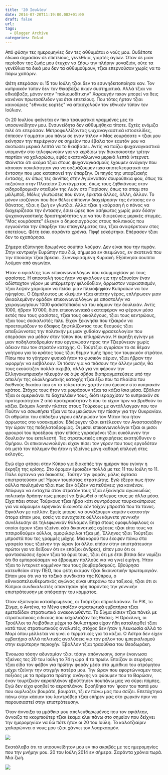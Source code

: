```yaml
---
title: '20 Ιουλίου'
date: 2014-07-20T11:19:00.002+01:00
draft: false
url: 
tags:
  - Blogger Archive
categories: Παλιά
---
```


  

  

Από φύσην τες ημερομηνίες δεν τες αθθυμάται ο νούς μου. Ουδέποτε έδωκα σημασίαν σε επετείους, γενέθλια, γιορτές αγίων. Όταν σε μιαν περίοδον της ζωής μου έτυχεν να ζήσω την πλήρην μοναξιάν, ούτε τα γενέθλια τα δικά μου δεν τα αθθυμούμουν, τζιαι επερνούσαν χωρίς να το πάρω χαπάριν.

  

Φέτη επεράσαν οι 15 του Ιούλη τζιαι δεν το εσυνηδειτοποίησα καν. Τον κυπριακόν τύπον δεν τον θκιαβάζω πκιον συστηματικά. Αλλά τζιαι να εθκιάβαζα, μόνον στην "παλιομοδίτικην" Χαραυγήν πκιον μπορεί να δεις κανέναν πρωτοσέλιδον για έτσι επετείους. Που τότες ήρταν τζιαι καινούριες "εθνικές εορτές" να απασχολούν τον εθνικόν τύπον τον Ιούλιον.

  

Οι 20 Ιουλίου φαίνεται εν πκιο τραυματικά γραμμένες μες το υποσυνείδητον μου. Ενσυνείδητα δεν αθθυμήθηκα τίποτε. Εχτές ενόμιζα πιλέ ότι επεράσαν. Μετροφυλλίζοντας ψυχαναγκαστικά ιστοσελίδες, έππεσεν τ΄αμμάτιν μου πάνω σε έναν τίτλον « Μας κουράσατε » τζιαι μου εκίνησεν την περιέργιαν σε σημείον που έβαλα τον εαυτόν μου να σκοτώσει μερικά λεπτά να το θκιαβάσει. Αντίς να παίζω ψυχαναγκαστικά υπομονήν στο τηλεφωνούιν για να κερδίσω την διακοσιοστήν τρίτην παρτίαν να χαλαρώσω, εψές εκατανάλωννα μερικά λεπτά ίντερνετ. Φαίνεται ότι ακόμα τζιαι στους ψυχαναγκασμούς έχουμεν ανάγκην που κάποιαν ποικιλότηταν για να σοζυάζουμεν πκιο αποτελεσματικά την έντασην που μας καταπονεί την ύπαρξην. Οι πηγές της υπαρξιακής έντασης, εν όπως τες σκνίπες στην Αγιάνναπαν σουρούπκια φου, όπως τα πεζούνια στην Πλατείαν Συντάγματος, όπως τους ζηθκιάνους στον σιδηροδρομικόν σταθμόν της Λυόν στο Παρίσσιν, όπως τα σπαμ στο μέιλμποξ. Μόλις γλυτώσεις που έναν, έρκεται άλλος, άλλη, άλλον. Το μόνον ισοζύγιον που δεν θέλει επίπονην διαχείρησην της έντασης εν ο θάνατος, τζιαι η ζωή εν γλυτζιά. Αλλά τζιαι η κούραση ή ο πόνος να διαχειρίζεσαι την έντασην, έσιει ώρες πον ασήκωτος χωρίς μιαν δόσην ψυχαναγκαστικής δραστηριότητας για να του διαφεύγεις μερικές στιγμές. "Μας κουράσατε" έλεγεν ο δημοσιογράφος στους πολιτικούς που εγγυούνται την ύπαρξην του επαγγέλματος του, τζιαι αναφέρετουν στες επετείους. Φέτη έσιει σαράντα χρόνια. Πφφ! εσκέφτηκα. Επέρασεν τζιαι δεν το εχαπάρησα.

  

Σήμερα εξύπνησα δρωμένος σούππα λούμαν. Δεν είναι που την πυράν. Στην κεντρικήν Ευρώπην που ζιώ, σήμμερα εν σιειμώνας, εν σκοτεινά που την ππούσην τζιαι βρέσιει. Συννεφιασμένη Κυριακή. Εξύπνησα σουππα λούμαν από αγωνίαν.

  

Ήταν ο εφιάλτης των επικοινωνιολόγων που εσυμμαχίσαν με τους φασίστες. Η αποστολή τους ήταν να φκάλουν εις την εξουσίαν έναν αδίσταχτον γέρον με υπέρμετρην φιλοδοξίαν, άρρωστον ναρκισσισμόν, τζιαι λεψόν χάρισμαν να πείσει μιαν πλειοψηφίαν Κυπραίων να τον ηψηφίσει. Ο ζάμπλουτος με κλεψιάν τζιαι απάτην γέρος, επλήρωσεν μιαν θκιαολεμένην ομάδαν επικοινωνιολόγων με αποστολήν να χειραγωγήσουν 1000 φασιστόπαιδα να του κάμουν την δουλειάν. Αντίς 1000, ήβραν 10΄000, διότι επικοινωνιακά εκαταφέραν να φέρουν μέσα εκτός που τους φασίστες, τζιαι τους οικολόγους, τζιαι τους κεντρώους, τζιαι τους σοσιαλιστές πιλέ. Είχαν ξεκινήσει που τζιαιρόν να προετοιμάζουν το έδαφος ξηφτιλίζοντας τους θεσμούς τζιαι απαξιώννοτας την πολιτικήν με μιαν χυδαίαν φρασεολογίαν που επεράσαν για μόδαν στον τύπον που επληρώνναν. Η έκρηξη εγίνην με μιαν ποδηλατοδρομίαν που οργανώσαν προς την Τζιερύνειαν χωρίς άδειαν που τον στρατόν κατοχής. Οι Τούρτζιοι εγυρίσαν το σε θέμαν γοήτρου για το κράτος τους τζιαι θέμαν τιμής προς τον τουρκικόν στράτον. Πίσω που το γόητρον φυσικά ήταν το φυσικόν αέριον, τζιαι ήβραν την αφορμήν να εισβάλουν. Όι τόσον για να πιάσουν την άλλην μισήν, θα τους εκούστιζεν πολλά ακριβά, αλλά για να φέρουν την Ελληνοκυπριακήν πλευράν σε άψε σβήσε διαπραγματεύσεις υπό την απειλήν της ολοκληρωτικής κατοχής τζιαι έξω που τα πλαίσια του διεθνούς δικαίου που εν το τελευταίον χαρτίν που έμεινεν στο κυπριακόν κράτος. Στόχος τους ήταν να μοιράσουν τζιαι τα κάζια ίσια μέσα. Εβάλαν τζιαι οι αμερικάνοι το δαχτυλάκιν τους, διότι ιεραρχίσαν το κυπριακόν σε προτεραιότηταν 2 από προτεραιότηταν 5 που το είχαν πριν να βρεθούν τα κάζια. Εκάμαν λοιπόν πλάτες στους Τούρκους με αντάλλαγμαν που τον Πούτιν να σσιωπήσει τζιαι να του μειώσουν την πίεσην για την Ουκρανίαν. Οι αθρώποι του επίδοξου γέρου επληρώσαν τον Μίταν που ήταν άρρωστος στο νοσοκομείον. Εδιέφυγεν τζιαι εκτέλεσεν τον Αναστασιάδην την ώραν της ποδηλατοδρομίας. Οι μισοί επικοινωνιολόγοι τζιαι οι μισοι φρουροί του προέδρου ήταν επίσης γορασμένοι τζιαι ευκόλυνεν την δουλειάν του εκτελεστή. Τες στρατιωτικές επιχειρήσεις εκατηύθυνεν ο Ομήρου. Οι επικοινωνιολόγοι είχαν πίσει τον γέρον που τους εργοδόταν ότι μετά τον πόλεμον θα ήταν η τζιείνος μόνη καθαρή επιλογή στες εκλογές.

  

Εγώ είχα φτάσει στην Κύπρο για διακοπές την ημέραν που εγίνην η έκρηξη της κρίσης. Στο όρομαν έμοιαζεν πολλά με τες 11 του Ιούλη το 11. Πάλε έφταννα για διακοπές. Τούτην την φοράν, μόλις έφτασα επιστρατεύσαν με! Ήμουν τουρίστας στρατιώτης. Εγώ έξερα πως ήταν ούλλα πουλημένα τζιαι πως δεν άξιζεν να πεθάνεις για κανέναν. Απόφυγα να ενταχτώ στον στρατόν τους τζιαι εξεκίνησα αγωνιωδώς πολιτικήν δράσην πως μπορεί να ξηλωθεί ο πόλεμος τους με άλλα μέσα. Είχα πάει στους Τούρκους τζιαι ήβρα κάτι συντρόφους τουρκοκύπριους για να κάμουμεν ειρηνικόν δικοινοτοικόν τοίχον μπροστά που τα τανκς. Εφκάλαν με πελλόν. Εμείς μπορεί να συνάξουμεν καμιάν εκατοστήν άτομα είπαν μου, εσείς να συναχτείτε ούλλοι κάμνετε γεννικήν συνέλευσην σε τηλεφωνικόν θάλαμον. Επήα στους ομοφυλόφιλους οι οποίοι έχουν τζιαι τζιείνοι κάτι δικοινοτικές σχέσεις τζιαι είπα τους να τιτσιροθούμεν ούλλοι, ομοφιλόφιλοι τζιαι μή, Έλληνες τζιαι Τούρτζιοι μπροστά που τες γραμμές μάχης. Μια κορού που έκοψεν πάνω στα γραφεία τους τζιείνην την ώραν (οι άλλοι επήαν στην επιστράτευσην πρώτοι για να δείξουν ότι εν επάξιοι άνδρες), είπεν μου ότι οι φαντασιώσεις έχουν τζιαι τα όρια τους, τζιαι ότι με έτσι βίτσια δεν νομίζει ότι θα εμπορούσαμεν να έβρουμεν πολλούς για να γινεί ειρήνη. Ήταν τζιαι το ίντερνετ κομμένον που τους βομβαρδισμούς. Εβούρησα κατευθείαν στην ΠΕΟ, που φέτη εκάμαν τζιαι δικοινοτικήν πρωτομαγιάν. Είπαν μου ότι για τα ταξικά συνδικάτα της Κύπρου, ο εθνικοαπελευθερωτικός αγώνας είναι υπεράνω του ταξικού, τζιαι ότι οι Κύπριοι συνδικαλιστές απαντήσαν ήδη παρόντες την γεννικήν επιστράτευσην με απόφασην του κόμματος. 

  

Όταν εξύπνησα καταϊδρωμένος, οι Τούρτζιοι επροελαύναν. Το ΡΙΚ, το Σίγμα, ο Αντένα, το Μέγα επαίζαν στρατιωτικά εμβατήρια τζιαι εμεταδίδαν στρατιωτικά ανακοινωθέντα. Το Σίγμα είσιεν τζιαι πάνελ με στρατιωτικούς ειδικούς που εσχολιάζαν τες θέσεις. Η Ορόκλινη, οι Τρούλλοι τα Λειβάθκια μέχρι τα διυλιστήρια είχαν ήδη καταληφθεί τζιαι κατά τους στρατιωτικούς αναλυτές, στόχος δεν ήταν η Λευκωσία αλλά το Μαρί όπου μέλλεται να γινεί ο τερματικός για τα κάζια. Ο Άστρα δεν είχεν εμβατήρια αλλά πολιτικές αναλύσεις για τον ρόλον του ιμπεριαλισμού στην ευρύτερην περιοχήν. Έβαλλεν τζιαι τραούθκια του Θεοδωράκη.

  

Ένοιωσα τόσην αδυναμίαν τζιαι τόσην απόγνωσην, όσην ένοινωσα τζιείνες τες 20 του Ιούλη το 74 η ώρα 4 το πρωίν. Επαίζαν οι σειρήνες τζιαι είδα τον φόβον για πρώτην φοράν μέσα στα μμάθκια του ατρόμητου μέχρι τζείνην την στιγμήν πατέρα μου. Την ώραν που εφορτώνναμεν τους ποξιάες με τα πράματα πρώτης ανάγκης να φύουμεν που το Βαρώσιν, έναν τουρτζικόν αεροπλάνον εβούττησεν πουπάνω μας να σύρει πόμπες. Εγώ δεν είχα φοηθεί το αεροπλάνον. Εφοήθηκα τον ΄φοον του παπά μου που ουρλιαζεν βουράτε, βουράτε, τζι εν πάνω μας που σσίζει. Επετάχτηκα πάνω στην κάσιαν του λαντρόβερ τζιαι επήρεν μας στο χωρκόν πριν να παρουσιαστεί στην επιστράτευσην.

  

Όταν άννοιξα τα μμάθκια μου απελευθερωμένος που τον εφιάλτην, άννοιξα το κκομπιούτερ τζιαι έκαμα κλικ πάνω στο σημείον που δείχνει την ημερομηνίαν να δώ πότε ήταν οι 20 του Ιούλη. Το καλοτζιαίριν χαλαρώννει ο νους μου τζιαι χάννει τον λοαρκασμόν. 

  

[![](https://blogger.googleusercontent.com/img/b/R29vZ2xl/AVvXsEhypi8Phc4z-rmRMO0snhiI8nXaSLV7DXSvfAwRCngRcrykyABC9rj63lPIzn7S8P12YrBhbYdq8Qxgj9nptSb3XlYnyoyKjdPQlBNIP9vYFG0XYsiEos0eeABUwgdCdSVbfZUjAx8BhHs/s1600/20+%CE%B9%CE%BF%CF%85%CE%BB%CE%B9%CC%81%CE%BF%CF%85.png)](https://blogger.googleusercontent.com/img/b/R29vZ2xl/AVvXsEhypi8Phc4z-rmRMO0snhiI8nXaSLV7DXSvfAwRCngRcrykyABC9rj63lPIzn7S8P12YrBhbYdq8Qxgj9nptSb3XlYnyoyKjdPQlBNIP9vYFG0XYsiEos0eeABUwgdCdSVbfZUjAx8BhHs/s1600/20+%CE%B9%CE%BF%CF%85%CE%BB%CE%B9%CC%81%CE%BF%CF%85.png)

  

  

  

Eκατάλαβα ότι το υποσυνείδητον μου εν πιο ακριβές με τες ημερομηνίες που την μνήμην μου. 20 του Ιούλη 2014 εν σήμερα. Σαράντα χρόνια τωρά. Μια ζωή.

  

[![](https://blogger.googleusercontent.com/img/b/R29vZ2xl/AVvXsEi2iXh61eKr1WloHRuAeHBq-9Enqpeg7IEnQQfMI3B3kLLt0HIbOU6l9722nDkxAEuP8AFuvl5MyW4routrAguPtnADxn_jF4WrgIvxpb8RNbM9gMLOwSCOH-VRFr9Rn13axfwM6Q1EKD8/s1600/20+%CE%B9%CE%BF%CF%85%CE%BB%CE%B9%CC%81%CE%BF%CF%852.png)](https://blogger.googleusercontent.com/img/b/R29vZ2xl/AVvXsEi2iXh61eKr1WloHRuAeHBq-9Enqpeg7IEnQQfMI3B3kLLt0HIbOU6l9722nDkxAEuP8AFuvl5MyW4routrAguPtnADxn_jF4WrgIvxpb8RNbM9gMLOwSCOH-VRFr9Rn13axfwM6Q1EKD8/s1600/20+%CE%B9%CE%BF%CF%85%CE%BB%CE%B9%CC%81%CE%BF%CF%852.png)
